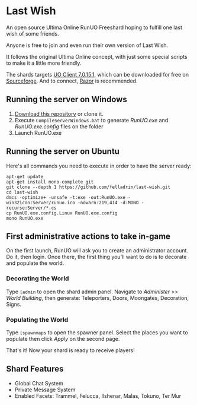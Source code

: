 # Last Wish

An open source Ultima Online RunUO Freeshard hoping to fulfill one last wish of some friends.

Anyone is free to join and even run their own version of Last Wish.

It follows the original Ultima Online concept, with just some special scripts to make it a little more friendly.

The shards targets [UO Client 7.0.15.1](<http://sourceforge.net/projects/ultimaonlineclient70151> "(Publish 51, June 15 2011)"), which can be downloaded for free on [Sourceforge](http://sourceforge.net/projects/ultimaonlineclient70151). And to connect, [Razor](http://www.uogamers.com/razor/) is recommended.

## Running the server on Windows

1. [Download this repository](https://github.com/felladrin/last-wish/archive/master.zip) or clone it.
2. Execute `CompileServerWindows.bat` to generate *RunUO.exe* and *RunUO.exe.config* files on the folder
3. Launch RunUO.exe

## Running the server on Ubuntu

Here's all commands you need to execute in order to have the server ready:

    apt-get update
    apt-get install mono-complete git
    git clone --depth 1 https://github.com/felladrin/last-wish.git
    cd last-wish
    dmcs -optimize+ -unsafe -t:exe -out:RunUO.exe -win32icon:Server/runuo.ico -nowarn:219,414 -d:MONO -recurse:Server/*.cs
    cp RunUO.exe.config.Linux RunUO.exe.config
    mono RunUO.exe

## First administrative actions to take in-game

On the first launch, RunUO will ask you to create an administrator account. Do it, then login. Once there, the first thing you'll want to do is to decorate and populate the world.

### Decorating the World

Type `[admin` to open the shard admin panel. Navigate to *Administer >> World Building*, then generate: Teleporters, Doors, Moongates, Decoration, Signs.

### Populating the World

Type `[spawnmaps` to open the spawner panel. Select the places you want to populate then click *Apply* on the second page.

That's it! Now your shard is ready to receive players!

## Shard Features

* Global Chat System
* Private Message System
* Enabled Facets: Trammel, Felucca, Ilshenar, Malas, Tokuno, Ter Mur